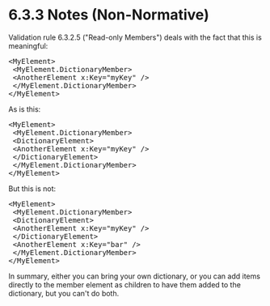 <html dir="LTR" xmlns:mshelp="http://msdn.microsoft.com/mshelp" xmlns:ddue="http://ddue.schemas.microsoft.com/authoring/2003/5" xmlns:xlink="http://www.w3.org/1999/xlink" xmlns:tool="http://www.microsoft.com/tooltip"><body><input type="hidden" id="userDataCache" class="userDataStyle"><input type="hidden" id="hiddenScrollOffset"><img id="dropDownImage" style="display:none; height:0; width:0;" src="../local/drpdown.gif"><img id="dropDownHoverImage" style="display:none; height:0; width:0;" src="../local/drpdown_orange.gif"><img id="collapseImage" style="display:none; height:0; width:0;" src="../local/collapse.gif"><img id="expandImage" style="display:none; height:0; width:0;" src="../local/exp.gif"><img id="collapseAllImage" style="display:none; height:0; width:0;" src="../local/collall.gif"><img id="expandAllImage" style="display:none; height:0; width:0;" src="../local/expall.gif"><img id="copyImage" style="display:none; height:0; width:0;" src="../local/copycode.gif"><img id="copyHoverImage" style="display:none; height:0; width:0;" src="../local/copycodeHighlight.gif"><div id="header"><h1 class="heading">6.3.3 Notes (Non-Normative)</h1></div><div id="mainSection"><div id="mainBody"><div id="allHistory" class="saveHistory" onsave="saveAll()" onload="loadAll()"></div>




<p xmlns:wsd="http://wsdev.schemas.microsoft.com/authoring/2008/2" xmlns:msxsl="urn:schemas-microsoft-com:xslt" xmlns:script="urn:script" xmlns:build="urn:build">
<div id="sectionSection0" class="section" name="collapseableSection"><content xmlns="http://ddue.schemas.microsoft.com/authoring/2003/5" xmlns:wsd="http://wsdev.schemas.microsoft.com/authoring/2008/2" xmlns:msxsl="urn:schemas-microsoft-com:xslt" xmlns:script="urn:script" xmlns:build="urn:build">
				</content></div><div id="sectionSection1" class="section" name="collapseableSection"><content xmlns="http://ddue.schemas.microsoft.com/authoring/2003/5" xmlns:wsd="http://wsdev.schemas.microsoft.com/authoring/2008/2" xmlns:msxsl="urn:schemas-microsoft-com:xslt" xmlns:script="urn:script" xmlns:build="urn:build">
					<p xmlns="">Validation rule <mshelp:link keywords="1d7050a4-58b7-4b4c-ad93-813a479b6816" tabindex="0">6.3.2.5</mshelp:link> (<mshelp:link keywords="1d7050a4-58b7-4b4c-ad93-813a479b6816" tabindex="0">"Read-only Members"</mshelp:link>) deals with the fact that this is meaningful:</p>
					<div id="code" xmlns=""><pre>&lt;MyElement&gt;
 &lt;MyElement.DictionaryMember&gt;
 &lt;AnotherElement x:Key="myKey" /&gt;
 &lt;/MyElement.DictionaryMember&gt;
&lt;/MyElement&gt;</pre></div>
					<p xmlns="">As is this:</p>
					<div id="code" xmlns=""><pre>&lt;MyElement&gt;
 &lt;MyElement.DictionaryMember&gt;
 &lt;DictionaryElement&gt;
 &lt;AnotherElement x:Key="myKey" /&gt;
 &lt;/DictionaryElement&gt;
 &lt;/MyElement.DictionaryMember&gt;
&lt;/MyElement&gt;</pre></div>
					<p xmlns="">But this is not:</p>
					<div id="code" xmlns=""><pre>&lt;MyElement&gt;
 &lt;MyElement.DictionaryMember&gt;
 &lt;DictionaryElement&gt;
 &lt;AnotherElement x:Key="myKey" /&gt;
 &lt;/DictionaryElement&gt;
 &lt;AnotherElement x:Key="bar" /&gt;
 &lt;/MyElement.DictionaryMember&gt;
&lt;/MyElement&gt;</pre></div>
					<p xmlns="">In summary, either you can bring your own dictionary, or you can add items directly to the member element as children to have them added to the dictionary, but you can't do both.</p>
				</content></div><!--[if gte IE 5]>
			<tool:tip element="languageFilterToolTip" avoidmouse="false"/>
		<![endif]--></div><a name="feedback"></a><span></span></div></body></html>
